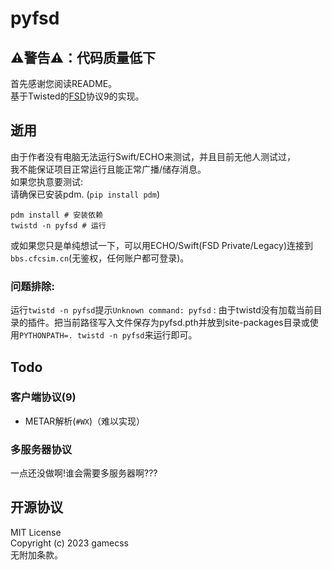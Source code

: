# pyfsd
## ⚠️警告⚠️：代码质量低下
首先感谢您阅读README。  
基于Twisted的[FSD](https://github.com/kuroneko/fsd)协议9的实现。  

## 逝用
由于作者没有电脑无法运行Swift/ECHO来测试，并且目前无他人测试过，  
我不能保证项目正常运行且能正常广播/储存消息。  
如果您执意要测试:  
请确保已安装pdm. (`pip install pdm`)
```
pdm install # 安装依赖
twistd -n pyfsd # 运行
```
或如果您只是单纯想试一下，可以用ECHO/Swift(FSD Private/Legacy)连接到`bbs.cfcsim.cn`(无鉴权，任何账户都可登录)。
### 问题排除:
运行`twistd -n pyfsd`提示`Unknown command: pyfsd`
: 由于twistd没有加载当前目录的插件。把当前路径写入文件保存为pyfsd.pth并放到site-packages目录或使用`PYTHONPATH=. twistd -n pyfsd`来运行即可。



## Todo
### 客户端协议(9)
- METAR解析(`#WX`)（难以实现）
### 多服务器协议
一点还没做啊!谁会需要多服务器啊???

## 开源协议
MIT License  
Copyright (c) 2023 gamecss  
无附加条款。
